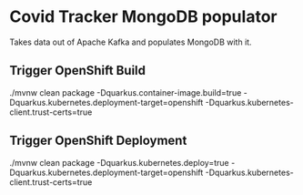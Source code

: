 # Covid Tracker MongoDB populator

Takes data out of Apache Kafka and populates MongoDB with it.

## Trigger OpenShift Build
./mvnw clean package -Dquarkus.container-image.build=true -Dquarkus.kubernetes.deployment-target=openshift -Dquarkus.kubernetes-client.trust-certs=true

## Trigger OpenShift Deployment

./mvnw clean package -Dquarkus.kubernetes.deploy=true -Dquarkus.kubernetes.deployment-target=openshift -Dquarkus.kubernetes-client.trust-certs=true
